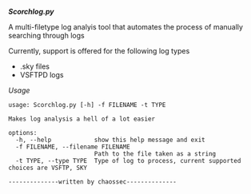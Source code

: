 ***Scorchlog.py***

A multi-filetype log analyis tool that automates the process of manually searching through logs

Currently, support is offered for the following log types
- .sky files
- VSFTPD logs

*Usage*
```
usage: Scorchlog.py [-h] -f FILENAME -t TYPE

Makes log analysis a hell of a lot easier

options:
  -h, --help            show this help message and exit
  -f FILENAME, --filename FILENAME
                        Path to the file taken as a string
  -t TYPE, --type TYPE  Type of log to process, current supported choices are VSFTP, SKY

--------------written by chaossec--------------
```
